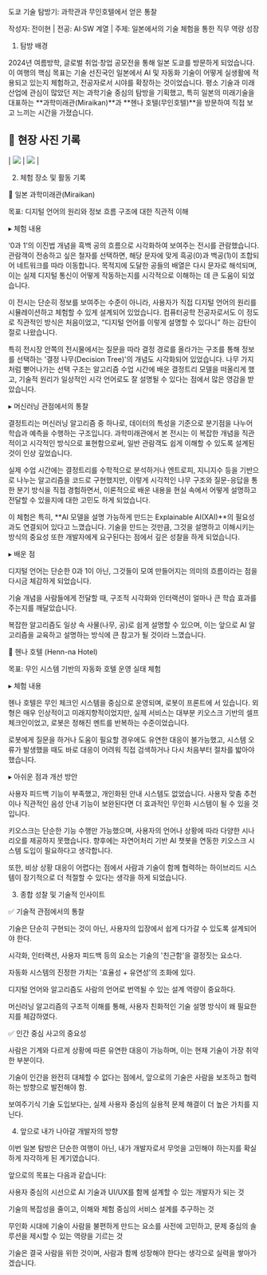 도쿄 기술 탐방기: 과학관과 무인호텔에서 얻은 통찰

작성자: 전이현 | 전공: AI·SW 계열 | 주제: 일본에서의 기술 체험을 통한 직무 역량 성장



1. 탐방 배경

2024년 여름방학, 글로벌 취업·창업 공모전을 통해 일본 도쿄를 방문하게 되었습니다. 이 여행의 핵심 목표는 기술 선진국인 일본에서 AI 및 자동화 기술이 어떻게 실생활에 적용되고 있는지 체험하고, 전공자로서 시야를 확장하는 것이었습니다. 평소 기술과 미래 산업에 관심이 많았던 저는 과학기술 중심의 탐방을 기획했고, 특히 일본의 미래기술을 대표하는 **과학미래관(Miraikan)**과 **헨나 호텔(무인호텔)**을 방문하여 직접 보고 느끼는 시간을 가졌습니다.

## 📸 현장 사진 기록

| ![](./imag/jp1.jpg) | ![](./imag/jp2.jpg) | 


2. 체험 장소 및 활동 기록

📍 일본 과학미래관(Miraikan)

목표: 디지털 언어의 원리와 정보 흐름 구조에 대한 직관적 이해

▸ 체험 내용

‘0과 1’의 이진법 개념을 흑백 공의 흐름으로 시각화하여 보여주는 전시를 관람했습니다. 관람객이 전송하고 싶은 철자를 선택하면, 해당 문자에 맞게 흑공(0)과 백공(1)이 조합되어 네트워크를 따라 이동합니다. 목적지에 도달한 공들의 배열은 다시 문자로 해석되며, 이는 실제 디지털 통신이 어떻게 작동하는지를 시각적으로 이해하는 데 큰 도움이 되었습니다.

이 전시는 단순히 정보를 보여주는 수준이 아니라, 사용자가 직접 디지털 언어의 원리를 시뮬레이션하고 체험할 수 있게 설계되어 있었습니다. 컴퓨터공학 전공자로서도 이 정도로 직관적인 방식은 처음이었고, “디지털 언어를 이렇게 설명할 수 있다니” 하는 감탄이 절로 나왔습니다.

특히 전시장 안쪽의 전시물에서는 질문을 따라 결정 경로를 올라가는 구조를 통해 정보를 선택하는 '결정 나무(Decision Tree)'의 개념도 시각화되어 있었습니다. 나무 가지처럼 뻗어나가는 선택 구조는 알고리즘 수업 시간에 배운 결정트리 모델을 떠올리게 했고, 기술적 원리가 일상적인 시각 언어로도 잘 설명될 수 있다는 점에서 많은 영감을 받았습니다.

▸ 머신러닝 관점에서의 통찰

결정트리는 머신러닝 알고리즘 중 하나로, 데이터의 특성을 기준으로 분기점을 나누어 학습과 예측을 수행하는 구조입니다. 과학미래관에서 본 전시는 이 복잡한 개념을 직관적이고 시각적인 방식으로 표현함으로써, 일반 관람객도 쉽게 이해할 수 있도록 설계된 것이 인상 깊었습니다.

실제 수업 시간에는 결정트리를 수학적으로 분석하거나 엔트로피, 지니지수 등을 기반으로 나누는 알고리즘을 코드로 구현했지만, 이렇게 시각적인 나무 구조와 질문-응답을 통한 분기 방식을 직접 경험하면서, 이론적으로 배운 내용을 현실 속에서 어떻게 설명하고 전달할 수 있을지에 대한 고민도 하게 되었습니다.

이 체험은 특히, **AI 모델을 설명 가능하게 만드는 Explainable AI(XAI)**의 필요성과도 연결되어 있다고 느꼈습니다. 기술을 만드는 것만큼, 그것을 설명하고 이해시키는 방식의 중요성 또한 개발자에게 요구된다는 점에서 깊은 성찰을 하게 되었습니다.

▸ 배운 점

디지털 언어는 단순한 0과 1이 아닌, 그것들이 모여 만들어지는 의미의 흐름이라는 점을 다시금 체감하게 되었습니다.

기술 개념을 사람들에게 전달할 때, 구조적 시각화와 인터랙션이 얼마나 큰 학습 효과를 주는지를 깨달았습니다.

복잡한 알고리즘도 일상 속 사물(나무, 공)로 쉽게 설명할 수 있으며, 이는 앞으로 AI 알고리즘을 교육하고 설명하는 방식에 큰 참고가 될 것이라 느꼈습니다.

📍 헨나 호텔 (Henn-na Hotel)

목표: 무인 시스템 기반의 자동화 호텔 운영 실태 체험

▸ 체험 내용

헨나 호텔은 무인 체크인 시스템을 중심으로 운영되며, 로봇이 프론트에 서 있습니다. 외형은 매우 인상적이고 미래지향적이었지만, 실제 서비스는 대부분 키오스크 기반의 셀프 체크인이었고, 로봇은 정해진 멘트를 반복하는 수준이었습니다.

로봇에게 질문을 하거나 도움이 필요할 경우에도 유연한 대응이 불가능했고, 시스템 오류가 발생했을 때도 바로 대응이 어려워 직접 검색하거나 다시 처음부터 절차를 밟아야 했습니다.

▸ 아쉬운 점과 개선 방안

사용자 피드백 기능이 부족했고, 개인화된 안내 시스템도 없었습니다. 사용자 맞춤 추천이나 직관적인 음성 안내 기능이 보완된다면 더 효과적인 무인화 시스템이 될 수 있을 것입니다.

키오스크는 단순한 기능 수행만 가능했으며, 사용자의 언어나 상황에 따라 다양한 시나리오를 제공하지 못했습니다. 향후에는 자연어처리 기반 AI 챗봇을 연동한 키오스크 시스템 도입이 필요하다고 생각합니다.

또한, 비상 상황 대응이 어렵다는 점에서 사람과 기술이 함께 협력하는 하이브리드 시스템이 장기적으로 더 적절할 수 있다는 생각을 하게 되었습니다.

3. 종합 성찰 및 기술적 인사이트

✅ 기술적 관점에서의 통찰

기술은 단순히 구현되는 것이 아닌, 사용자의 입장에서 쉽게 다가갈 수 있도록 설계되어야 한다.

시각화, 인터랙션, 사용자 피드백 등의 요소는 기술의 '친근함'을 결정짓는 요소다.

자동화 시스템의 진정한 가치는 '효율성 + 유연성'의 조화에 있다.

디지털 언어와 알고리즘도 사람의 언어로 번역될 수 있는 설계 역량이 중요하다.

머신러닝 알고리즘의 구조적 이해를 통해, 사용자 친화적인 기술 설명 방식이 왜 필요한지를 체감하였다.

✅ 인간 중심 사고의 중요성

사람은 기계와 다르게 상황에 따른 유연한 대응이 가능하며, 이는 현재 기술이 가장 취약한 부분이다.

기술이 인간을 완전히 대체할 수 없다는 점에서, 앞으로의 기술은 사람을 보조하고 협력하는 방향으로 발전해야 함.

보여주기식 기술 도입보다는, 실제 사용자 중심의 실용적 문제 해결이 더 높은 가치를 지닌다.

4. 앞으로 내가 나아갈 개발자의 방향

이번 일본 탐방은 단순한 여행이 아닌, 내가 개발자로서 무엇을 고민해야 하는지를 확실하게 자각하게 된 계기였습니다.

앞으로의 목표는 다음과 같습니다:

사용자 중심의 시선으로 AI 기술과 UI/UX를 함께 설계할 수 있는 개발자가 되는 것

기술의 복잡성을 줄이고, 이해와 체험 중심의 서비스 설계를 추구하는 것

무인화 시대에 기술이 사람을 불편하게 만드는 요소를 사전에 고민하고, 문제 중심의 솔루션을 제시할 수 있는 역량을 기르는 것

기술은 결국 사람을 위한 것이며, 사람과 함께 성장해야 한다는 생각으로 실력을 쌓아가겠습니다.

